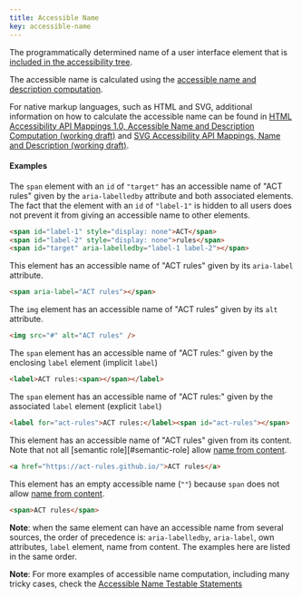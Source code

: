 ```yaml
---
title: Accessible Name
key: accessible-name
---
```


The programmatically determined name of a user interface element that is [included in the accessibility tree](#included-in-the-accessibility-tree).

The accessible name is calculated using the [accessible name and description computation](https://www.w3.org/TR/accname).

For native markup languages, such as HTML and SVG, additional information on how to calculate the accessible name can be found in [HTML Accessibility API Mappings 1.0, Accessible Name and Description Computation (working draft)](https://www.w3.org/TR/html-aam/#accessible-name-and-description-computation) and [SVG Accessibility API Mappings, Name and Description (working draft)](https://www.w3.org/TR/svg-aam/#mapping_additional).

#### Examples

The `span` element with an `id` of `"target"` has an accessible name of "ACT rules" given by the `aria-labelledby` attribute and both associated elements. The fact that the element with an `id` of `"label-1"` is hidden to all users does not prevent it from giving an accessible name to other elements.

```html
<span id="label-1" style="display: none">ACT</span>
<span id="label-2" style="display: none">rules</span>
<span id="target" aria-labelledby="label-1 label-2"></span>
```

This element has an accessible name of "ACT rules" given by its `aria-label` attribute.

```html
<span aria-label="ACT rules"></span>
```

The `img` element has an accessible name of "ACT rules" given by its `alt` attribute.

```html
<img src="#" alt="ACT rules" />
```

The `span` element has an accessible name of "ACT rules:" given by the enclosing `label` element (implicit `label`)

```html
<label>ACT rules:<span></span></label>
```

The `span` element has an accessible name of "ACT rules:" given by the associated `label` element (explicit `label`)

```html
<label for="act-rules">ACT rules:</label><span id="act-rules"></span>
```

This element has an accessible name of "ACT rules" given from its content. Note that not all [semantic role][#semantic-role] allow [name from content](https://www.w3.org/TR/wai-aria/#namefromcontent).

```html
<a href="https://act-rules.github.io/">ACT rules</a>
```

This element has an empty accessible name (`""`) because `span` does not allow [name from content](https://www.w3.org/TR/wai-aria/#namefromcontent).

```html
<span>ACT rules</span>
```

**Note**: when the same element can have an accessible name from several sources, the order of precedence is: `aria-labelledby`, `aria-label`, own attributes, `label` element, name from content. The examples here are listed in the same order.

**Note**: For more examples of accessible name computation, including many tricky cases, check the [Accessible Name Testable Statements](https://www.w3.org/wiki/AccName_1.1_Testable_Statements)

